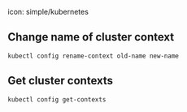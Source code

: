 icon: simple/kubernetes

## Change name of cluster context
```
kubectl config rename-context old-name new-name
```

## Get cluster contexts
```
kubectl config get-contexts 
```